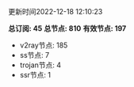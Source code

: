 更新时间2022-12-18 12:10:23

**总订阅: 45**
**总节点: 810**
**有效节点: 197**
- v2ray节点: 185
- ss节点: 7
- trojan节点: 4
- ssr节点: 1
